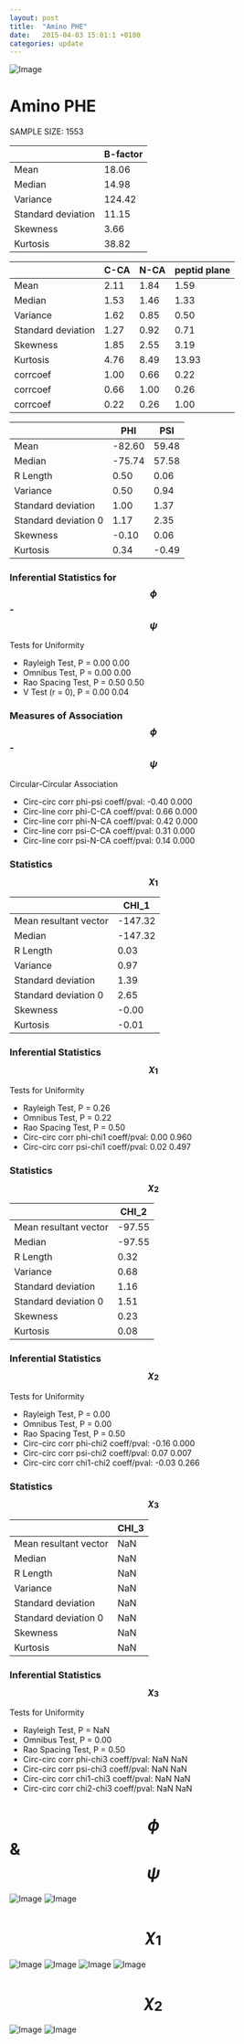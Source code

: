 ```yaml
---
layout: post
title:  "Amino PHE"
date:   2015-04-03 15:01:1 +0100
categories: update
---
```

<script src="https://cdnjs.cloudflare.com/ajax/libs/mathjax/2.7.0/MathJax.js?config=TeX-AMS-MML_HTMLorMML" type="text/javascript"></script>

![Image](../../../../../images/aadensity.png)

# Amino PHE


 SAMPLE SIZE: 1553



|     | B-factor |
| --- | --- |
| Mean | 18.06 |
| Median | 14.98 |
| Variance | 124.42 |
| Standard deviation | 11.15 |
| Skewness | 3.66 |
| Kurtosis | 38.82 |




|     | C-CA | N-CA | peptid plane |
| --- | --- | --- | --- |
| Mean | 2.11 | 1.84 | 1.59 |
| Median | 1.53 | 1.46 | 1.33 |
| Variance | 1.62 | 0.85 | 0.50 |
| Standard deviation | 1.27 | 0.92 | 0.71 |
| Skewness | 1.85 | 2.55 | 3.19 |
| Kurtosis | 4.76 | 8.49 | 13.93 |
| corrcoef | 1.00 | 0.66 | 0.22 |
| corrcoef | 0.66 | 1.00 | 0.26 |
| corrcoef | 0.22 | 0.26 | 1.00 |




|     | PHI | PSI |
| --- | --- | --- |
| Mean | -82.60 | 59.48 |
| Median | -75.74 | 57.58 |
| R Length | 0.50 | 0.06 |
| Variance | 0.50 | 0.94 |
| Standard deviation | 1.00 | 1.37 |
| Standard deviation 0 | 1.17 | 2.35 |
| Skewness | -0.10 | 0.06 |
| Kurtosis | 0.34 | -0.49 |

### Inferential Statistics for $$\phi$$-$$\psi$$

Tests for Uniformity

- Rayleigh Test, P = 0.00 0.00
- Omnibus Test,  P = 0.00 0.00
- Rao Spacing Test,  P = 0.50 0.50
- V Test (r = 0),  P = 0.00 0.04
### Measures of Association $$\phi$$-$$\psi$$

Circular-Circular Association
- Circ-circ corr phi-psi coeff/pval:	-0.40	 0.000
- Circ-line corr phi-C-CA coeff/pval:	0.66	 0.000
- Circ-line corr phi-N-CA coeff/pval:	0.42	 0.000
- Circ-line corr psi-C-CA coeff/pval:	0.31	 0.000
- Circ-line corr psi-N-CA coeff/pval:	0.14	 0.000
### Statistics $$\chi_1$$

|     | CHI_1 |
| --- | --- |
| Mean resultant vector | -147.32 |
| Median | -147.32 |
| R Length | 0.03 |
| Variance | 0.97 |
| Standard deviation | 1.39 |
| Standard deviation 0| 2.65 |
| Skewness | -0.00 |
| Kurtosis | -0.01 |



### Inferential Statistics $$\chi_1$$
Tests for Uniformity

- Rayleigh Test, 	 P = 0.26
- Omnibus Test, 	 P = 0.22
- Rao Spacing Test, 	 P = 0.50
- Circ-circ corr phi-chi1 coeff/pval:	0.00	 0.960
- Circ-circ corr psi-chi1 coeff/pval:	0.02	 0.497



### Statistics $$\chi_2$$

|     | CHI_2 |
| --- | --- |
| Mean resultant vector | -97.55 |
| Median | -97.55 |
| R Length | 0.32 |
| Variance | 0.68 |
| Standard deviation | 1.16 |
| Standard deviation 0 | 1.51 |
| Skewness | 0.23 |
| Kurtosis | 0.08 |


### Inferential Statistics $$\chi_2$$

Tests for Uniformity

- Rayleigh Test, 	 P = 0.00
- Omnibus Test, 	 P = 0.00
- Rao Spacing Test, 	 P = 0.50
- Circ-circ corr phi-chi2 coeff/pval:	-0.16	 0.000
- Circ-circ corr psi-chi2 coeff/pval:	0.07	 0.007
- Circ-circ corr chi1-chi2 coeff/pval:	-0.03	 0.266




### Statistics $$\chi_3$$

|    | CHI_3 |
| --- | --- |
| Mean resultant vector | NaN |
| Median | NaN |
| R Length | NaN |
| Variance | NaN |
| Standard deviation | NaN |
| Standard deviation 0 | NaN |
| Skewness | NaN |
| Kurtosis | NaN |



### Inferential Statistics $$\chi_3$$

Tests for Uniformity

- Rayleigh Test, 	 P = NaN
- Omnibus Test, 	 P = 0.00
- Rao Spacing Test, 	 P = 0.50
- Circ-circ corr phi-chi3 coeff/pval:	NaN	 NaN
- Circ-circ corr psi-chi3 coeff/pval:	NaN	 NaN
- Circ-circ corr chi1-chi3 coeff/pval:	NaN	 NaN
- Circ-circ corr chi2-chi3 coeff/pval:	NaN	 NaN

# $$\phi$$ & $$\psi$$
![Image](../../../../../images/PHE_Rama_phipsi.jpg)
![Image](../../../../../images/PHE_Rama_phipsiGrad.jpg)


# $$\chi_1$$
![Image](../../../../../images/PHE_Rama_phichi1.jpg)
![Image](../../../../../images/PHE_Rama_Grad_psichi1.jpg)
![Image](../../../../../images/PHE_Rama_psichi1.jpg)
![Image](../../../../../images/PHE_Rama_Grad_phichi1.jpg)


# $$\chi_2$$
![Image](../../../../../images/PHE_Rama_chi1chi2.jpg)
![Image](../../../../../images/PHE_Rama_Gradchi1chi2.jpg)

